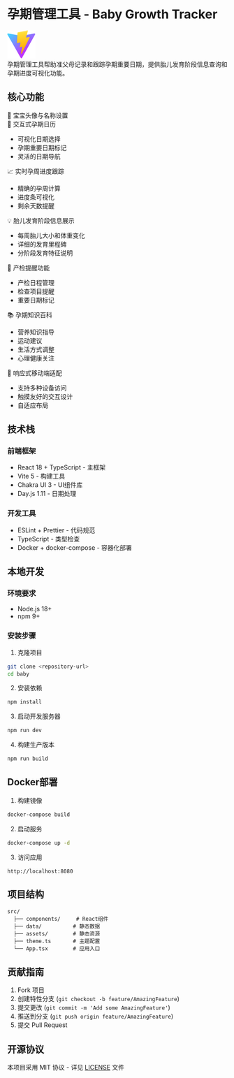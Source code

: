 # 孕期管理工具 - Baby Growth Tracker

![界面预览](public/vite.svg)  
孕期管理工具帮助准父母记录和跟踪孕期重要日期，提供胎儿发育阶段信息查询和孕期进度可视化功能。

## 核心功能

👶 宝宝头像与名称设置  
📅 交互式孕期日历
- 可视化日期选择
- 孕期重要日期标记
- 灵活的日期导航

📈 实时孕周进度跟踪
- 精确的孕周计算
- 进度条可视化
- 剩余天数提醒

💡 胎儿发育阶段信息展示
- 每周胎儿大小和体重变化
- 详细的发育里程碑
- 分阶段发育特征说明

🏥 产检提醒功能
- 产检日程管理
- 检查项目提醒
- 重要日期标记

📚 孕期知识百科
- 营养知识指导
- 运动建议
- 生活方式调整
- 心理健康关注

📱 响应式移动端适配
- 支持多种设备访问
- 触摸友好的交互设计
- 自适应布局

## 技术栈

### 前端框架
- React 18 + TypeScript - 主框架
- Vite 5 - 构建工具
- Chakra UI 3 - UI组件库
- Day.js 1.11 - 日期处理

### 开发工具
- ESLint + Prettier - 代码规范
- TypeScript - 类型检查
- Docker + docker-compose - 容器化部署

## 本地开发

### 环境要求
- Node.js 18+
- npm 9+

### 安装步骤

1. 克隆项目
```bash
git clone <repository-url>
cd baby
```

2. 安装依赖
```bash
npm install
```

3. 启动开发服务器
```bash
npm run dev
```

4. 构建生产版本
```bash
npm run build
```

## Docker部署

1. 构建镜像
```bash
docker-compose build
```

2. 启动服务
```bash
docker-compose up -d
```

3. 访问应用
```
http://localhost:8080
```

## 项目结构

```
src/
  ├── components/     # React组件
  ├── data/          # 静态数据
  ├── assets/        # 静态资源
  ├── theme.ts       # 主题配置
  └── App.tsx        # 应用入口
```

## 贡献指南

1. Fork 项目
2. 创建特性分支 (`git checkout -b feature/AmazingFeature`)
3. 提交更改 (`git commit -m 'Add some AmazingFeature'`)
4. 推送到分支 (`git push origin feature/AmazingFeature`)
5. 提交 Pull Request

## 开源协议

本项目采用 MIT 协议 - 详见 [LICENSE](LICENSE) 文件
